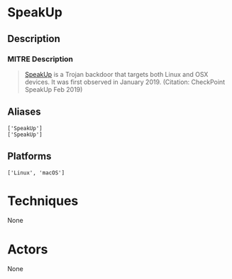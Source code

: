 
# SpeakUp

## Description

### MITRE Description

> [SpeakUp](https://attack.mitre.org/software/S0374) is a Trojan backdoor that targets both Linux and OSX devices. It was first observed in January 2019. (Citation: CheckPoint SpeakUp Feb 2019)

## Aliases

```
['SpeakUp']
['SpeakUp']
```

## Platforms

```
['Linux', 'macOS']
```

# Techniques

None

# Actors

None
